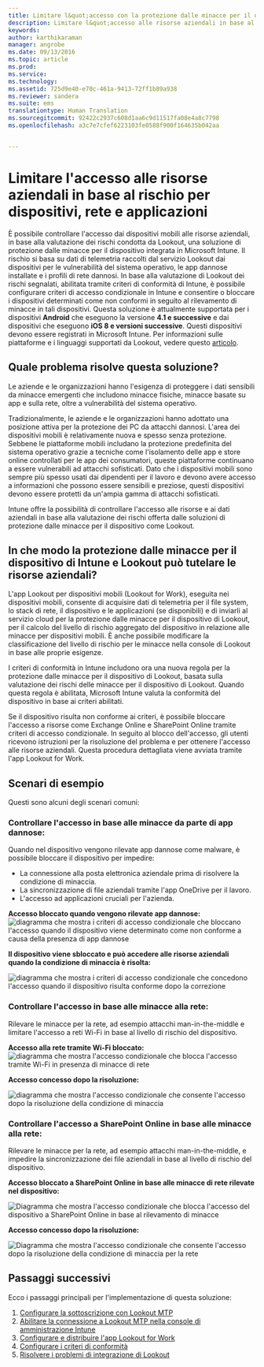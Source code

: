 ```yaml
---
title: Limitare l&quot;accesso con la protezione dalle minacce per il dispositivo | Microsoft Intune
description: Limitare l&quot;accesso alle risorse aziendali in base al rischio per dispositivi, rete e applicazioni.
keywords: 
author: karthikaraman
manager: angrobe
ms.date: 09/13/2016
ms.topic: article
ms.prod: 
ms.service: 
ms.technology: 
ms.assetid: 725d9e40-e70c-461a-9413-72ff1b89a938
ms.reviewer: sandera
ms.suite: ems
translationtype: Human Translation
ms.sourcegitcommit: 92422c2937c608d1aa6c9d11517fa08e4a8c7798
ms.openlocfilehash: a3c7e7cfef6223103fe0588f900f164635b042aa


---
```


# Limitare l'accesso alle risorse aziendali in base al rischio per dispositivi, rete e applicazioni
È possibile controllare l'accesso dai dispositivi mobili alle risorse aziendali, in base alla valutazione dei rischi condotta da Lookout, una soluzione di protezione dalle minacce per il dispositivo integrata in Microsoft Intune. Il rischio si basa su dati di telemetria raccolti dal servizio Lookout dai dispositivi per le vulnerabilità del sistema operativo, le app dannose installate e i profili di rete dannosi. In base alla valutazione di Lookout dei rischi segnalati, abilitata tramite criteri di conformità di Intune, è possibile configurare criteri di accesso condizionale in Intune e consentire o bloccare i dispositivi determinati come non conformi in seguito al rilevamento di minacce in tali dispositivi.  Questa soluzione è attualmente supportata per i dispositivi **Android** che eseguono la versione **4.1 e successive** e dai dispositivi che eseguono **iOS 8 e versioni successive**. Questi dispositivi devono essere registrati in Microsoft Intune.  Per informazioni sulle piattaforme e i linguaggi supportati da Lookout, vedere questo [articolo](https://personal.support.lookout.com/hc/en-us/articles/114094140253).
## Quale problema risolve questa soluzione?
Le aziende e le organizzazioni hanno l'esigenza di proteggere i dati sensibili da minacce emergenti che includono minacce fisiche, minacce basate su app e sulla rete, oltre a vulnerabilità del sistema operativo.

Tradizionalmente, le aziende e le organizzazioni hanno adottato una posizione attiva per la protezione dei PC da attacchi dannosi. L'area dei dispositivi mobili è relativamente nuova e spesso senza protezione. Sebbene le piattaforme mobili includano la protezione predefinita del sistema operativo grazie a tecniche come l'isolamento delle app e store online controllati per le app dei consumatori, queste piattaforme continuano a essere vulnerabili ad attacchi sofisticati. Dato che i dispositivi mobili sono sempre più spesso usati dai dipendenti per il lavoro e devono avere accesso a informazioni che possono essere sensibili e preziose, questi dispositivi devono essere protetti da un'ampia gamma di attacchi sofisticati.

Intune offre la possibilità di controllare l'accesso alle risorse e ai dati aziendali in base alla valutazione dei rischi offerta dalle soluzioni di protezione dalle minacce per il dispositivo come Lookout.

## In che modo la protezione dalle minacce per il dispositivo di Intune e Lookout può tutelare le risorse aziendali?
L'app Lookout per dispositivi mobili (Lookout for Work), eseguita nei dispositivi mobili, consente di acquisire dati di telemetria per il file system, lo stack di rete, il dispositivo e le applicazioni (se disponibili) e di inviarli al servizio cloud per la protezione dalle minacce per il dispositivo di Lookout, per il calcolo del livello di rischio aggregato del dispositivo in relazione alle minacce per dispositivi mobili. È anche possibile modificare la classificazione del livello di rischio per le minacce nella console di Lookout in base alle proprie esigenze.  

I criteri di conformità in Intune includono ora una nuova regola per la protezione dalle minacce per il dispositivo di Lookout, basata sulla valutazione dei rischi delle minacce per il dispositivo di Lookout. Quando questa regola è abilitata, Microsoft Intune valuta la conformità del dispositivo in base ai criteri abilitati.

Se il dispositivo risulta non conforme ai criteri, è possibile bloccare l'accesso a risorse come Exchange Online e SharePoint Online tramite criteri di accesso condizionale. In seguito al blocco dell'accesso, gli utenti ricevono istruzioni per la risoluzione del problema e per ottenere l'accesso alle risorse aziendali. Questa procedura dettagliata viene avviata tramite l'app Lookout for Work.

## Scenari di esempio
Questi sono alcuni degli scenari comuni:
### Controllare l'accesso in base alle minacce da parte di app dannose:
Quando nel dispositivo vengono rilevate app dannose come malware, è possibile bloccare il dispositivo per impedire:
* La connessione alla posta elettronica aziendale prima di risolvere la condizione di minaccia.
* La sincronizzazione di file aziendali tramite l'app OneDrive per il lavoro.
* L'accesso ad applicazioni cruciali per l'azienda.

**Accesso bloccato quando vengono rilevate app dannose:**
![diagramma che mostra i criteri di accesso condizionale che bloccano l'accesso quando il dispositivo viene determinato come non conforme a causa della presenza di app dannose](../media/mtp/malicious-apps-blocked.png)

**Il dispositivo viene sbloccato e può accedere alle risorse aziendali quando la condizione di minaccia è risolta:**

![diagramma che mostra i criteri di accesso condizionale che concedono l'accesso quando il dispositivo risulta conforme dopo la correzione](../media/mtp/malicious-apps-unblocked.png)
### Controllare l'accesso in base alle minacce alla rete:
Rilevare le minacce per la rete, ad esempio attacchi man-in-the-middle e limitare l'accesso a reti Wi-Fi in base al livello di rischio del dispositivo.

**Accesso alla rete tramite Wi-Fi bloccato:**
![diagramma che mostra l'accesso condizionale che blocca l'accesso tramite Wi-Fi in presenza di minacce di rete](../media/mtp/network-wifi-blocked.png)

**Accesso concesso dopo la risoluzione:**

![diagramma che mostra l'accesso condizionale che consente l'accesso dopo la risoluzione della condizione di minaccia](../media/mtp/network-wifi-unblocked.png)
### Controllare l'accesso a SharePoint Online in base alle minacce alla rete:

Rilevare le minacce per la rete, ad esempio attacchi man-in-the-middle, e impedire la sincronizzazione dei file aziendali in base al livello di rischio del dispositivo.

**Accesso bloccato a SharePoint Online in base alle minacce di rete rilevate nel dispositivo:**

![Diagramma che mostra l'accesso condizionale che blocca l'accesso del dispositivo a SharePoint Online in base al rilevamento di minacce](../media/mtp/network-spo-blocked.png)


**Accesso concesso dopo la risoluzione:**

![Diagramma che mostra l'accesso condizionale che consente l'accesso dopo la risoluzione della condizione di minaccia per la rete](../media/mtp/network-spo-unblocked.png)

## Passaggi successivi
Ecco i passaggi principali per l'implementazione di questa soluzione:
1.  [Configurare la sottoscrizione con Lookout MTP](set-up-your-subscription-with-lookout-mtp.md)
2.  [Abilitare la connessione a Lookout MTP nella console di amministrazione Intune](enable-lookout-mtp-connection-in-intune.md)
3.  [Configurare e distribuire l'app Lookout for Work](configure-and-deploy-lookout-for-work-apps.md)
4.  [Configurare i criteri di conformità](enable-device-threat-protection-rule-in-compliance-policy.md)
5.  [Risolvere i problemi di integrazione di Lookout](http://docs.microsoft.com/en-us/intune/troubleshoot/troubleshooting-lookout-integration)



<!--HONumber=Oct16_HO2-->


